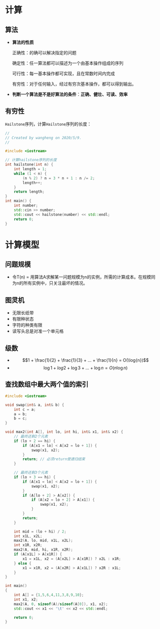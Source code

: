 # 计算

## 算法

* **算法的性质**

  正确性：的确可以解决指定的问题

  确定性：任一算法都可以描述为一个由基本操作组成的序列

  可行性：每一基本操作都可实现，且在常数时间内完成

  有穷性：对于任何输入，经过有穷次基本操作，都可以得到输出。

* **判断一个算法是不是好算法的条件**：**正确、健壮、可读、效率**

## 有穷性

`Hailstone`序列，计算`Hailstone`序列的长度：

```c++
//
// Created by wangheng on 2020/5/9.
//

#include <iostream>

// 计算hailstone序列的长度
int hailstone(int n) {
    int length = 1;
    while (1 < n) {
        (n % 2) ? n = 3 * n + 1 : n /= 2;
        length++;
    }
    return length;
}
int main() {
    int number;
    std::cin >> number;
    std::cout << hailstone(number) << std::endl;
    return 0;
}
```

# 计算模型

## 问题规模

* 令T(n) = 用算法A求解某一问题规模为n的实例，所需的计算成本。在规模同为n的所有实例中，只关注最坏的情况。

## 图灵机

* 无限长纸带
* 有限种状态
* 字符的种类有限
* 读写头总是对准一个单元格



## 级数

* $$1 + \frac{1}{2} + \frac{1}{3} + ... + \frac{1}{n} = O(\log{n})$$
* $$\log{1} + log{2} + \log{3} + ... + \log{n} = O(n \log{n})$$

## 查找数组中最大两个值的索引

```c++
#include <iostream>

void swap(int& a, int& b) {
    int c = a;
    a = b;
    b = c;
}

void max2(int A[], int lo, int hi, int& x1, int& x2) {
    // 最终还剩2个元素
    if (lo + 2 == hi) {
        if (A[x1 = lo] < A[x2 = lo + 1]) {
            swap(x1, x2);
        }
        return; // 必须return使递归结束
    }

    // 最终还剩3个元素
    if (lo + 3 == hi) {
        if (A[x1 = lo] < A[x2 = lo + 1]) {
            swap(x1, x2);
        }
        if (A[lo + 2] > A[x2]) {
            if (A[x2 = lo + 2] > A[x1]) {
                swap(x1, x2);
            }
        }
        return;
    }

    int mid = (lo + hi) / 2;
    int x1L, x2L;
    max2(A, lo, mid, x1L, x2L);
    int x1R, x2R;
    max2(A, mid, hi, x1R, x2R);
    if (A[x1L] > A[x1R]) {
        x1 = x1L, x2 = (A[x2L] > A[x1R]) ? x2L : x1R;
    } else {
        x1 = x1R, x2 = (A[x2R] > A[x1L]) ? x2R : x1L;
    }
}

int main()
{
    int A[] = {1,5,6,4,11,3,8,9,10};
    int x1, x2;
    max2(A, 0, sizeof(A)/sizeof(A[0]), x1, x2);
    std::cout << x1 << '\t' << x2 << std::endl;

    return 0;
}
```

